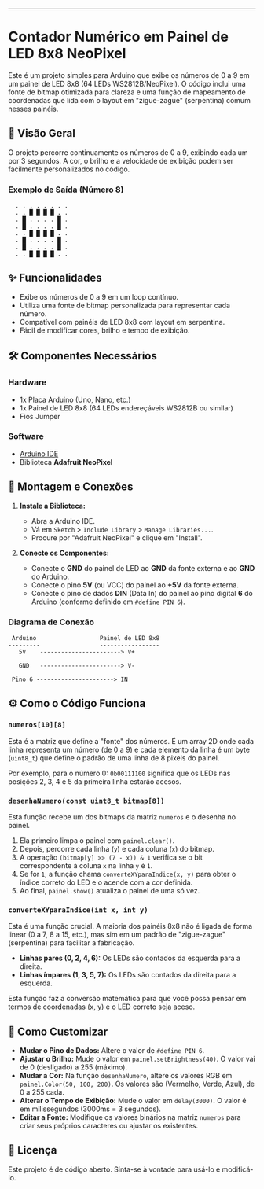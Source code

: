 
-----

# Contador Numérico em Painel de LED 8x8 NeoPixel

Este é um projeto simples para Arduino que exibe os números de 0 a 9 em um painel de LED 8x8 (64 LEDs WS2812B/NeoPixel). O código inclui uma fonte de bitmap otimizada para clareza e uma função de mapeamento de coordenadas que lida com o layout em "zigue-zague" (serpentina) comum nesses painéis.

## 📖 Visão Geral

O projeto percorre continuamente os números de 0 a 9, exibindo cada um por 3 segundos. A cor, o brilho e a velocidade de exibição podem ser facilmente personalizados no código.

### Exemplo de Saída (Número 8)

```
  . . . . . . . .
  . . █ █ █ █ . .
  . █ . . . . █ .
  . █ . . . . █ .
  . . █ █ █ █ . .
  . █ . . . . █ .
  . █ . . . . █ .
  . . █ █ █ █ . .
```

## ✨ Funcionalidades

  * Exibe os números de 0 a 9 em um loop contínuo.
  * Utiliza uma fonte de bitmap personalizada para representar cada número.
  * Compatível com painéis de LED 8x8 com layout em serpentina.
  * Fácil de modificar cores, brilho e tempo de exibição.

## 🛠️ Componentes Necessários

### Hardware

  * 1x Placa Arduino (Uno, Nano, etc.)
  * 1x Painel de LED 8x8 (64 LEDs endereçáveis WS2812B ou similar)
  * Fios Jumper

### Software

  * [Arduino IDE](https://www.arduino.cc/en/software)
  * Biblioteca **Adafruit NeoPixel**

## 🔌 Montagem e Conexões

1.  **Instale a Biblioteca:**

      * Abra a Arduino IDE.
      * Vá em `Sketch` \> `Include Library` \> `Manage Libraries...`.
      * Procure por "Adafruit NeoPixel" e clique em "Install".

2.  **Conecte os Componentes:**

      * Conecte o **GND** do painel de LED ao **GND** da fonte externa e ao **GND** do Arduino.
      * Conecte o pino **5V** (ou VCC) do painel ao **+5V** da fonte externa.
      * Conecte o pino de dados **DIN** (Data In) do painel ao pino digital **6** do Arduino (conforme definido em `#define PIN 6`).

### Diagrama de Conexão

```
 Arduino                  Painel de LED 8x8
---------                 -----------------
   5V    -----------------------> V+
   
   GND   -----------------------> V-
   
 Pino 6 ----------------------> IN

```

## ⚙️ Como o Código Funciona

### `numeros[10][8]`

Esta é a matriz que define a "fonte" dos números. É um array 2D onde cada linha representa um número (de 0 a 9) e cada elemento da linha é um byte (`uint8_t`) que define o padrão de uma linha de 8 pixels do painel.

Por exemplo, para o número 0:
`0b00111100` significa que os LEDs nas posições 2, 3, 4 e 5 da primeira linha estarão acesos.

### `desenhaNumero(const uint8_t bitmap[8])`

Esta função recebe um dos bitmaps da matriz `numeros` e o desenha no painel.

1.  Ela primeiro limpa o painel com `painel.clear()`.
2.  Depois, percorre cada linha (`y`) e cada coluna (`x`) do bitmap.
3.  A operação `(bitmap[y] >> (7 - x)) & 1` verifica se o bit correspondente à coluna `x` na linha `y` é `1`.
4.  Se for `1`, a função chama `converteXYparaIndice(x, y)` para obter o índice correto do LED e o acende com a cor definida.
5.  Ao final, `painel.show()` atualiza o painel de uma só vez.

### `converteXYparaIndice(int x, int y)`

Esta é uma função crucial. A maioria dos painéis 8x8 não é ligada de forma linear (0 a 7, 8 a 15, etc.), mas sim em um padrão de "zigue-zague" (serpentina) para facilitar a fabricação.

  * **Linhas pares (0, 2, 4, 6):** Os LEDs são contados da esquerda para a direita.
  * **Linhas ímpares (1, 3, 5, 7):** Os LEDs são contados da direita para a esquerda.

Esta função faz a conversão matemática para que você possa pensar em termos de coordenadas (x, y) e o LED correto seja aceso.

## 🎨 Como Customizar

  * **Mudar o Pino de Dados:** Altere o valor de `#define PIN 6`.
  * **Ajustar o Brilho:** Mude o valor em `painel.setBrightness(40)`. O valor vai de 0 (desligado) a 255 (máximo).
  * **Mudar a Cor:** Na função `desenhaNumero`, altere os valores RGB em `painel.Color(50, 100, 200)`. Os valores são (Vermelho, Verde, Azul), de 0 a 255 cada.
  * **Alterar o Tempo de Exibição:** Mude o valor em `delay(3000)`. O valor é em milissegundos (3000ms = 3 segundos).
  * **Editar a Fonte:** Modifique os valores binários na matriz `numeros` para criar seus próprios caracteres ou ajustar os existentes.

## 📄 Licença

Este projeto é de código aberto. Sinta-se à vontade para usá-lo e modificá-lo.